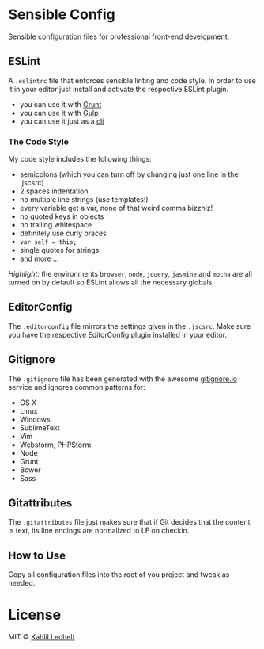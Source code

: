 # Sensible Config

Sensible configuration files for professional front-end development.

## ESLint

A `.eslintrc` file that enforces sensible linting and code style.
In order to use it in your editor just install and activate the respective
ESLint plugin.

* you can use it with [Grunt](https://github.com/sindresorhus/grunt-eslint)
* you can use it with [Gulp](https://github.com/adametry/gulp-eslint)
* you can use it just as a [cli](https://github.com/eslint/eslint)

### The Code Style

My code style includes the following things:

* semicolons (which you can turn off by changing just one line in the .jscsrc)
* 2 spaces indentation
* no multiple line strings (use templates!)
* every variable get a var, none of that weird comma bizzniz!
* no quoted keys in objects
* no trailing whitespace
* definitely use curly braces
* `var self = this;`
* single quotes for strings
* [and more ...](https://github.com/distilledhype/sensible-config/blob/master/.eslintrc)

_Highlight:_ the environments `browser`, `node`, `jquery`, `jasmine` and `mocha`
are all turned on by default so ESLint allows all the necessary globals.

## EditorConfig

The `.editorconfig` file mirrors the settings given in the `.jscsrc`. Make sure
you have the respective EditorConfig plugin installed in your editor.

## Gitignore

The `.gitignore` file has been generated with the awesome
[gitignore.io](http://gitignore.io) service and ignores common patterns for:

* OS X
* Linux
* Windows
* SublimeText
* Vim
* Webstorm, PHPStorm
* Node
* Grunt
* Bower
* Sass

## Gitattributes

The `.gitattributes` file just makes sure that if Git decides that the content
is text, its line endings are normalized to LF on checkin.

## How to Use

Copy all configuration files into the root of you project and tweak as needed.

# License

MIT © [Kahlil Lechelt](http://kahlil.info)
